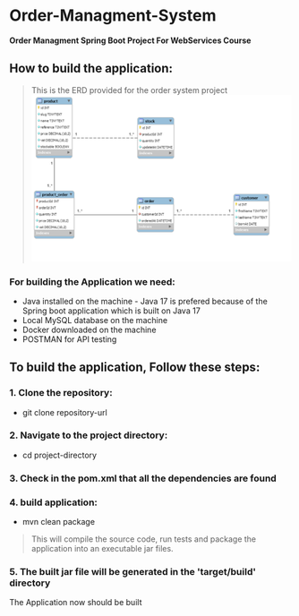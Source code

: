 # Order-Managment-System
**Order Managment Spring Boot Project For WebServices Course**
## How to build the application:
> This is the ERD provided for the order system project
![Image Description](./ERD-Assigment2.png)
### For building the Application we need:
- Java installed on the machine - Java 17 is prefered because of the Spring boot application which is built on Java 17
- Local MySQL database on the machine
- Docker downloaded on the machine
- POSTMAN for API testing
## To build the application, Follow these steps:
### 1. Clone the repository: 
- git clone repository-url
### 2. Navigate to the project directory: 
- cd project-directory
### 3. Check in the pom.xml that all the dependencies are found
### 4. build application:
- mvn clean package
> This will compile the source code, run tests and package the application into an executable jar files.
### 5. The built jar file will be generated in the 'target/build' directory
The Application now should be built

